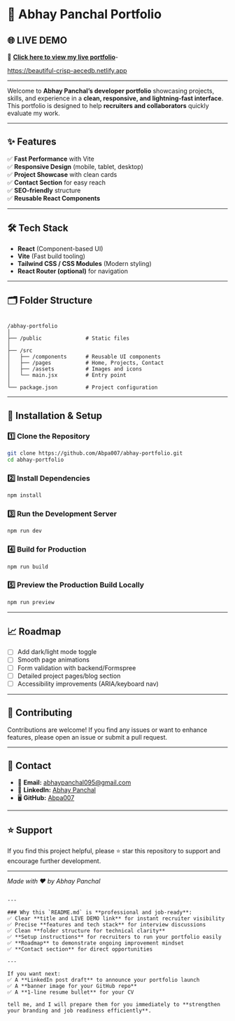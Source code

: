 
# 🚀 Abhay Panchal Portfolio

## 🌐 LIVE DEMO

🔗 **[Click here to view my live portfolio](https://beautiful-crisp-aecedb.netlify.app/)**- 

https://beautiful-crisp-aecedb.netlify.app

---

Welcome to **Abhay Panchal’s developer portfolio** showcasing projects, skills, and experience in a **clean, responsive, and lightning-fast interface**. This portfolio is designed to help **recruiters and collaborators** quickly evaluate my work.

---

## ✨ Features

✅ **Fast Performance** with Vite  
✅ **Responsive Design** (mobile, tablet, desktop)  
✅ **Project Showcase** with clean cards  
✅ **Contact Section** for easy reach  
✅ **SEO-friendly** structure  
✅ **Reusable React Components**

---

## 🛠️ Tech Stack

- **React** (Component-based UI)
- **Vite** (Fast build tooling)
- **Tailwind CSS / CSS Modules** (Modern styling)
- **React Router (optional)** for navigation

---

## 🗂️ Folder Structure

```

/abhay-portfolio
│
├── /public              # Static files
│
├── /src
│   ├── /components      # Reusable UI components
│   ├── /pages           # Home, Projects, Contact
│   ├── /assets          # Images and icons
│   └── main.jsx         # Entry point
│
└── package.json         # Project configuration

````

---

## 🔧 Installation & Setup

### 1️⃣ Clone the Repository

```bash
git clone https://github.com/Abpa007/abhay-portfolio.git
cd abhay-portfolio
````

### 2️⃣ Install Dependencies

```bash
npm install
```

### 3️⃣ Run the Development Server

```bash
npm run dev
```

### 4️⃣ Build for Production

```bash
npm run build
```

### 5️⃣ Preview the Production Build Locally

```bash
npm run preview
```

---

## 📈 Roadmap

* [ ] Add dark/light mode toggle
* [ ] Smooth page animations
* [ ] Form validation with backend/Formspree
* [ ] Detailed project pages/blog section
* [ ] Accessibility improvements (ARIA/keyboard nav)

---

## 🤝 Contributing

Contributions are welcome!
If you find any issues or want to enhance features, please open an issue or submit a pull request.

---

## 📩 Contact

* 📧 **Email:** [abhaypanchal095@gmail.com](mailto:abhaypanchal095@gmail.com)
* 💼 **LinkedIn:** [Abhay Panchal](https://www.linkedin.com/in/abhay-panchal-926806334/)
* 🖥️ **GitHub:** [Abpa007](https://github.com/Abpa007)

---

## ⭐ Support

If you find this project helpful, please ⭐ star this repository to support and encourage further development.

---

*Made with ❤️ by Abhay Panchal*

```

---

### Why this `README.md` is **professional and job-ready**:
✅ Clear **title and LIVE DEMO link** for instant recruiter visibility  
✅ Precise **features and tech stack** for interview discussions  
✅ Clean **folder structure for technical clarity**  
✅ **Setup instructions** for recruiters to run your portfolio easily  
✅ **Roadmap** to demonstrate ongoing improvement mindset  
✅ **Contact section** for direct opportunities

---

If you want next:
✅ A **LinkedIn post draft** to announce your portfolio launch  
✅ A **banner image for your GitHub repo**  
✅ A **1-line resume bullet** for your CV  

tell me, and I will prepare them for you immediately to **strengthen your branding and job readiness efficiently**.
```
